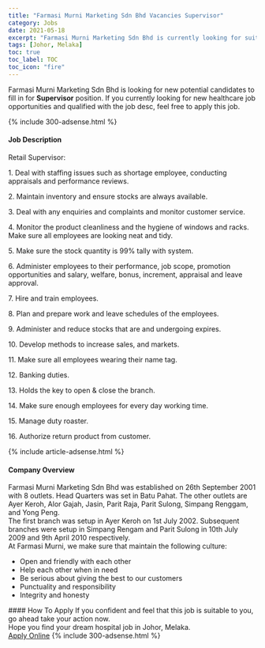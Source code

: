 ```yaml
---
title: "Farmasi Murni Marketing Sdn Bhd Vacancies Supervisor" 
category: Jobs 
date: 2021-05-18 
excerpt: "Farmasi Murni Marketing Sdn Bhd is currently looking for suitable person to fill in the Supervisor which positioned at Johor, Melaka" 
tags: [Johor, Melaka] 
toc: true 
toc_label: TOC 
toc_icon: "fire" 
--- 
```


<p>Farmasi Murni Marketing Sdn Bhd is looking for new potential candidates to fill in for <b>Supervisor</b> position. If you currently looking for new healthcare job opportunities and qualified with the job desc, feel free to apply this job.
</p>{% include 300-adsense.html %} 
<div><div><h4>Job Description</h4></div><div><div><span><div><p><span>Retail Supervisor:</span></p><p><span></span><span>1. Deal with staffing issues such as shortage employee, conducting appraisals and performance reviews.</span></p><p><span></span><span>2. Maintain inventory and ensure stocks are always available.</span></p><p><span></span><span>3. Deal with any enquiries and complaints and monitor customer service.</span></p><p><span></span><span>4. Monitor the product cleanliness and the hygiene of windows and racks. Make sure all employees are looking neat and tidy.</span></p><p><span></span><span>5. Make sure the stock quantity is 99% tally with system.</span></p><p><span></span><span>6. Administer employees to their performance, job scope, promotion opportunities and salary, welfare, bonus, increment, appraisal and leave approval.</span></p><p><span></span><span>7. Hire and train employees.</span></p><p><span></span><span>8. Plan and prepare work and leave schedules of the employees.</span></p><p><span></span><span>9. Administer and reduce stocks that are and undergoing expires.</span></p><p><span></span><span>10. Develop methods to increase sales, and markets.</span></p><p><span></span><span>11. Make sure all employees wearing their name tag.</span></p><p><span></span><span>12. Banking duties.</span></p><p><span></span><span>13. Holds the key to open &amp; close the branch.</span></p><p><span></span><span>14. Make sure enough employees for every day working time.</span></p><p><span></span><span>15. Manage duty roaster.</span></p><p><span></span><span>16. Authorize return product from customer.</span></p></div></span></div></div></div> 
{% include article-adsense.html %} 
<div><div><h4>Company Overview</h4></div><div><div><span><div><div>Farmasi Murni Marketing Sdn Bhd was established on 26th September 2001 with 8 outlets. Head Quarters was set in Batu Pahat. The other outlets are Ayer Keroh, Alor Gajah, Jasin, Parit Raja, Parit Sulong, Simpang Renggam, and Yong Peng.</div>
<div>The first branch was setup in Ayer Keroh on 1st July 2002. Subsequent branches were setup in Simpang Rengam and Parit Sulong in 10th July 2009 and 9th April 2010 respectively.&#160;</div>
<div>At Farmasi Murni, we make sure that maintain the following culture:
<ul>
<li>Open and friendly with each other</li>
<li>Help each other when in need</li>
<li>Be serious about giving the best to our customers</li>
<li>Punctuality and responsibility</li>
<li>Integrity and honesty</li>
</ul>
</div></div></span></div></div></div> 
#### How To Apply 
If you confident and feel that this job is suitable to you, go ahead take your action now. <br/> 
Hope you find your dream hospital job in Johor, Melaka. <br/> 
<a href="https://www.jobstreet.com.my/en/job/supervisor-4568928?jobId=jobstreet-my-job-4568928" class="btn btn--warning" target="_blank" rel="nofollow noopenner">Apply Online</a> 
{% include 300-adsense.html %} 